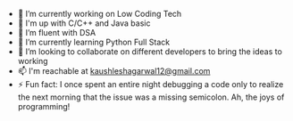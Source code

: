 - 🔭 I’m currently working on Low Coding Tech
- 🏫 I'm up with C/C++ and Java basic
- 📢 I’m fluent with DSA
- 🌱 I’m currently learning Python Full Stack
- 👯 I’m looking to collaborate on different developers to bring the ideas to working
- 📫 I'm reachable at  kaushleshagarwal12@gmail.com
- ⚡ Fun fact:  I once spent an entire night debugging a code only to realize the next morning that the issue was a missing semicolon. Ah, the joys of programming!
 
